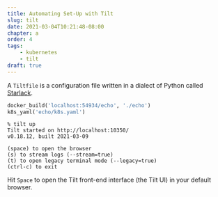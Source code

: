 ```yaml
---
title: Automating Set-Up with Tilt
slug: tilt
date: 2021-03-04T10:21:48-08:00
chapter: a
order: 4
tags:
    - kubernetes
    - tilt
draft: true
---
```


A `Tiltfile` is a configuration file written in a dialect of Python called [Starlack](https://github.com/bazelbuild/starlark).

```python
docker_build('localhost:54934/echo', './echo')
k8s_yaml('echo/k8s.yaml')
```

```console
% tilt up
Tilt started on http://localhost:10350/
v0.18.12, built 2021-03-09

(space) to open the browser
(s) to stream logs (--stream=true)
(t) to open legacy terminal mode (--legacy=true)
(ctrl-c) to exit
```

Hit `Space` to open the Tilt front-end interface (the Tilt UI) in your default browser.
